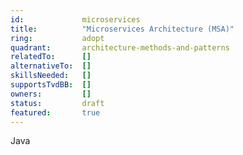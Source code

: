 ```yaml
---
id:				microservices
title:      	"Microservices Architecture (MSA)"
ring:       	adopt
quadrant:  	 	architecture-methods-and-patterns
relatedTo:		[]
alternativeTo:	[]
skillsNeeded:	[]
supportsTvdBB:	[]
owners:         [] 
status:			draft
featured:       true
---
```


Java